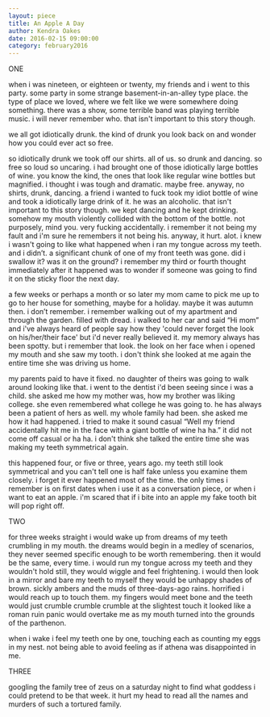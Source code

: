 ```yaml
---
layout: piece
title: An Apple A Day 
author: Kendra Oakes
date: 2016-02-15 09:00:00
category: february2016
---
```

<p>ONE</p>

<p>when i was nineteen, or eighteen or twenty, my friends and i went to this party. some party in some strange basement-in-an-alley type place. the type of place we loved, where we felt like we were somewhere doing something. there was a show, some terrible band was playing terrible music. i will never remember who. that isn&#39;t important to this story though.</p>

<p>we all got idiotically drunk. the kind of drunk you look back on and wonder how you could ever act so free.</p>

<p>so idiotically drunk we took off our shirts. all of us. so drunk and dancing. so free so loud so uncaring. i had brought one of those idiotically large bottles of wine. you know the kind, the ones that look like regular wine bottles but magnified. i thought i was tough and dramatic. maybe free. anyway, no shirts, drunk, dancing. a friend i wanted to fuck took my idiot bottle of wine and took a idiotically large drink of it. he was an alcoholic. that isn&#39;t important to this story though. we kept dancing and he kept drinking. somehow my mouth violently collided with the bottom of the bottle. not purposely, mind you. very fucking accidentally. i remember it not being my fault and i&#39;m sure he remembers it not being his. anyway, it hurt. alot. i knew i wasn&#39;t going to like what happened when i ran my tongue across my teeth. and i didn’t. a significant chunk of one of my front teeth was gone. did i swallow it? was it on the ground? i remember my third or fourth thought immediately after it happened was to wonder if someone was going to find it on the sticky floor the next day.</p>

<p>a few weeks or perhaps a month or so later my mom came to pick me up to go to her house for something, maybe for a holiday. maybe it was autumn then. i don’t remember. i remember walking out of my apartment and through the garden. filled with dread. i walked to her car and said “Hi mom” and i&#39;ve always heard of people say how they &#39;could never forget the look on his/her/their face&#39; but i&#39;d never really believed it. my memory always has been spotty. but i remember that look. the look on her face when i opened my mouth and she saw my tooth. i don&#39;t think she looked at me again the entire time she was driving us home.</p>

<p>my parents paid to have it fixed. no daughter of theirs was going to walk around looking like that. i went to the dentist i&#39;d been seeing since i was a child. she asked me how my mother was, how my brother was liking college. she even remembered what college he was going to. he has always been a patient of hers as well. my whole family had been. she asked me how it had happened. i tried to make it sound casual “Well my friend accidentally hit me in the face with a giant bottle of wine ha ha.” it did not come off casual or ha ha. i don&#39;t think she talked the entire time she was making my teeth symmetrical again.</p>

<p>this happened four, or five or three, years ago. my teeth still look symmetrical and you can&#39;t tell one is half fake unless you examine them closely. i forget it ever happened most of the time. the only times i remember is on first dates when i use it as a conversation piece, or when i want to eat an apple. i&#39;m scared that if i bite into an apple my fake tooth bit will pop right off.</p>

<p>TWO</p>

<p>for three weeks straight i would wake up from dreams of my teeth crumbling in my mouth. the dreams would begin in a medley of scenarios, they never seemed specific enough to be worth remembering. then it would be the same, every time. i would run my tongue across my teeth and they wouldn&#39;t hold still, they would wiggle and feel frightening. i would then look in a mirror and bare my teeth to myself they would be unhappy shades of brown. sickly ambers and the muds of three-days-ago rains. horrified i would reach up to touch them. my fingers would meet bone and the teeth would just crumble crumble crumble at the slightest touch it looked like a roman ruin panic would overtake me as my mouth turned into the grounds of the parthenon.</p>

<p>when i wake i feel my teeth one by one, touching each as counting my eggs in my nest. not being able to avoid feeling as if athena was disappointed in me.</p>


<p>THREE</p>

<p>googling the family tree of zeus on a saturday night to find what goddess i could pretend to be that week. it hurt my head to read all the names and murders of such a tortured family.</p>